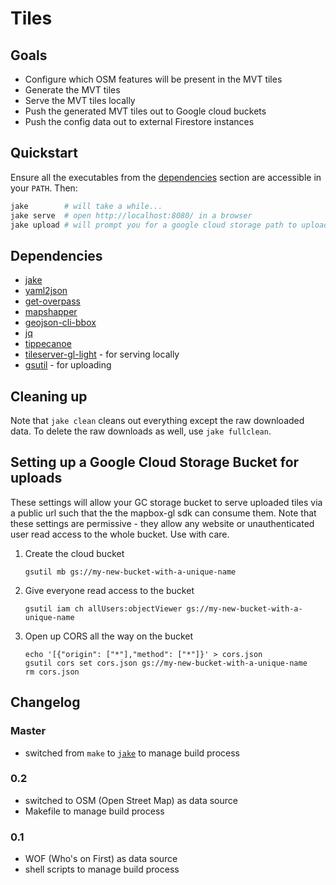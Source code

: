 # Tiles

## Goals

* Configure which OSM features will be present in the MVT tiles
* Generate the MVT tiles
* Serve the MVT tiles locally
* Push the generated MVT tiles out to Google cloud buckets
* Push the config data out to external Firestore instances

## Quickstart

Ensure all the executables from the [dependencies](#dependencies) section are accessible in your `PATH`. Then:

```sh
jake        # will take a while...
jake serve  # open http://localhost:8080/ in a browser
jake upload # will prompt you for a google cloud storage path to upload to
```

## Dependencies

* [jake](https://www.npmjs.com/package/jake)
* [yaml2json](https://github.com/bronze1man/yaml2json)
* [get-overpass](https://www.npmjs.com/package/get-overpass)
* [mapshapper](https://www.npmjs.com/package/mapshaper)
* [geojson-cli-bbox](https://www.npmjs.com/package/geojson-cli-bbox)
* [jq](https://stedolan.github.io/jq/)
* [tippecanoe](https://github.com/mapbox/tippecanoe)
* [tileserver-gl-light](https://www.npmjs.com/package/tileserver-gl-light) - for serving locally
* [gsutil](https://cloud.google.com/storage/docs/gsutil) - for uploading

## Cleaning up

Note that `jake clean` cleans out everything except the raw downloaded data. To delete the raw downloads as well, use `jake fullclean`.

## Setting up a Google Cloud Storage Bucket for uploads

These settings will allow your GC storage bucket to serve uploaded tiles via a public url such that the the mapbox-gl sdk can consume them. Note that these settings are permissive - they allow any website or unauthenticated user read access to the whole bucket. Use with care.

1. Create the cloud bucket

    ```shell
    gsutil mb gs://my-new-bucket-with-a-unique-name
    ```

1. Give everyone read access to the bucket

    ```shell
    gsutil iam ch allUsers:objectViewer gs://my-new-bucket-with-a-unique-name
    ```

1. Open up CORS all the way on the bucket

    ```shell
    echo '[{"origin": ["*"],"method": ["*"]}' > cors.json
    gsutil cors set cors.json gs://my-new-bucket-with-a-unique-name
    rm cors.json
    ```

## Changelog

### Master

 * switched from `make` to [`jake`](https://www.npmjs.com/package/jake) to manage build process

### 0.2

 * switched to OSM (Open Street Map) as data source
 * Makefile to manage build process

### 0.1

 * WOF (Who's on First) as data source
 * shell scripts to manage build process
